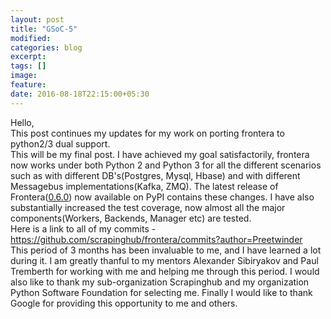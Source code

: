 ```yaml
---
layout: post
title: "GSoC-5"
modified:
categories: blog
excerpt:
tags: []
image:
feature:
date: 2016-08-18T22:15:00+05:30
---
```

Hello,  
This post continues my updates for my work on porting frontera to python2/3 dual support.  
This will be my final post. I have achieved my goal satisfactorily, frontera now works under both Python 2 and Python 3 for all the different scenarios such as
with different DB's(Postgres, Mysql, Hbase) and with different Messagebus implementations(Kafka, ZMQ). The latest release of Frontera([0.6.0](https://github.com/scrapinghub/frontera/releases/tag/v0.6.0)) now available on PyPI contains these changes.
I have also substantially increased the test coverage, now almost all the major components(Workers, Backends, Manager etc) are tested.       
Here is a link to all of my commits - https://github.com/scrapinghub/frontera/commits?author=Preetwinder                    
This period of 3 months has been invaluable to me, and I have learned a lot during it. I am greatly thanful to my mentors Alexander Sibiryakov and Paul Tremberth for working with me and helping me through this period.
I would also like to thank my sub-organization Scrapinghub and my organization Python Software Foundation for selecting me. Finally I would like to thank Google for providing this opportunity to me and others. 
